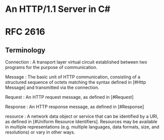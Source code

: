 # An HTTP/1.1 Server in C#

# RFC 2616
## Terminology
Connection
: A transport layer virtual circuit established between two programs for the purpose of communication.

Message
: The basic unit of HTTP communication, consisting of a structured sequence of octets matching the syntax defined in [#Http Message] and transmitted via the connection.

Request
: An HTTP request message, as defined in [#Request]

Response
: An HTTP response message, as defined in [#Response]

resource
: A network data object or service that can be identified by a URI, as defined in [#Uniform Resource Identifiers]. Resources may be available in multiple representations (e.g. multiple languages, data formats, size, and resolutions) or vary in other ways.
